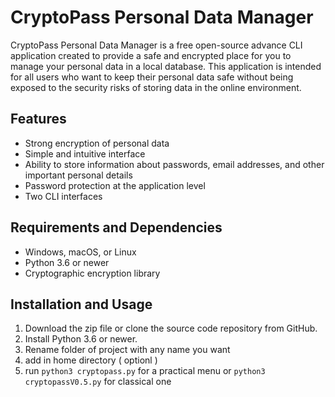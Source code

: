 # CryptoPass Personal Data Manager

CryptoPass Personal Data Manager is a free open-source advance CLI application created to provide a safe and encrypted place for you to manage your personal data in a local database. This application is intended for all users who want to keep their personal data safe without being exposed to the security risks of storing data in the online environment.

## Features

- Strong encryption of personal data
- Simple and intuitive interface
- Ability to store information about passwords, email addresses, and other important personal details
- Password protection at the application level
- Two CLI interfaces 

## Requirements and Dependencies

- Windows, macOS, or Linux
- Python 3.6 or newer
- Cryptographic encryption library

## Installation and Usage

1. Download the zip file or clone the source code repository from GitHub.
2. Install Python 3.6 or newer.
3. Rename folder of project with any name you want
4. add in home directory ( optionl )
5. run `python3 cryptopass.py` for a practical menu 
                                or `python3 cryptopassV0.5.py` for classical one


